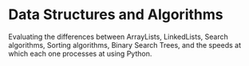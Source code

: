 # Data Structures and Algorithms

Evaluating the differences between ArrayLists, LinkedLists, Search algorithms, Sorting algorithms, Binary Search Trees, and the speeds at which each one processes at using Python.
